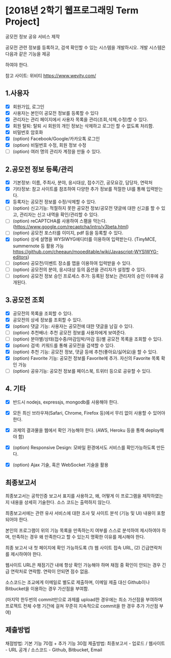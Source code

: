 
# [2018년 2학기 웹프로그래밍 Term Project]

공모전 정보 공유 서비스 제작

공모전 관련 정보를 등록하고, 검색 확인할 수 있는 시스템을 개발하시오. 개발 시스템은 다음과 같은 기능을 제공

하여야 한다.

참고 사이트: 위비티 https://www.wevity.com/

## 1.사용자

- [X] 회원가입, 로그인
- [X] 사용자는 본인이 공모전 정보를 등록할 수 있다
- [X] 관리자는 관리 페이지에서 사용자 목록을 관리(조회,삭제,수정)할 수 있다.
- [X] 회원 탈퇴: 탈퇴 시 회원의 개인 정보는 삭제하고 로그인 할 수 없도록 처리함.
- [X] 비밀번호 암호화
- [X] (option) Facebook/Google/카카오톡 로그인
- [X] (option) 비밀번호 수정, 회원 정보 수정
- [ ] (option) 여러 명의 관리자 계정을 만들 수 있다.

## 2.공모전 정보 등록/관리

- [X] 기본정보: 이름, 주최사, 분야, 응시대상, 접수기간, 공모요강, 담당자, 연락처
- [X] 기타정보: 참고 사이트를 참조하여 다양한 추가 정보를 적절한 UI를 통해 입력받는다.
- [X] 등록자는 공모전 정보를 수정/삭제할 수 있다.
- [ ] (option) 신고기능: 적절하지 못한 공모전 정보/공모전 댓글에 대한 신고를 할 수 있고, 관리자는 신고 내역을 확인/관리할 수 있다.
- [ ] (option) reCAPTCHA를 사용하여 스팸을 막는다. (https://www.google.com/recaptcha/intro/v3beta.html)
- [ ] (option) 공모전 포스터를 이미지, pdf 등을 등록할 수 있다.
- [X] (option) 상세 설명을 WYSIWYG에디터를 이용하여 입력받는다. (TinyMCE, summernote 등 활용 가능 https://github.com/cheeaun/mooeditable/wiki/Javascript-WYSIWYG-editors)
- [ ] (option) 공모전/이벤트 장소를 맵을 이용하여 입력받을 수 있다.
- [ ] (option) 공모전의 분야, 응시대상 등의 옵션을 관리자가 설정할 수 있다.
- [ ] (option) 공모전 정보 승인 프로세스 추가: 등록된 정보는 관리자의 승인 이후에 공개된다.

## 3.공모전 조회

- [X] 공모전의 목록을 조회할 수 있다.
- [X] 공모전의 상세 정보를 조회할 수 있다.
- [X] (option) 댓글 기능: 사용자는 공모전에 대한 댓글을 남길 수 있다.
- [ ] (option) 추천배너: 추천 공모전 정보를 사용자에게 보여준다.
- [ ] (option) 분야별/상태(접수중/마감임박/마감 등)별 공모전 목록을 조회할 수 있다.
- [X] (option) 검색: 키워드를 통해 공모전을 검색할 수 있다.
- [X] (option) 추천 기능: 공모전 정보, 댓글 등에 추천(좋아요/싫어요)을 할 수 있다.
- [X] (option) Favorite 기능: 공모전 정보를 Favorite에 추가. 자신의 Favorite 목록 확인 가능
- [ ] (option) 공유기능: 공모전 정보를 페이스북, 트위터 등으로 공유할 수 있다.

## 4.  기타

- [X] 반드시 nodejs, expressjs, mongodb를 사용해야 한다.
- [X] 모든 최신 브라우져(Safari, Chrome, Firefox 등)에서 무리 없이 사용할 수 있어야 한다.
- [X] 과제의 결과물을 웹에서 확인 가능해야 한다. (AWS, Heroku 등을 통해 deploy해야 함)
- [X] (option) Responsive Design: 모바일 환경에서도 서비스를 확인가능하도록 만든다.
- [X] (option) Ajax 기술, 혹은 WebSocket 기술을 활용



## 최종보고서

최종보고서는 공학인증 보고서 표지를 사용하고, 왜, 어떻게 이 프로그램을 제작하였는지 내용을 상세히 기술한다. 소스 코드는 출력하지 않는다.

최종보고서에는 관련 유사 서비스에 대한 조사 및 사이트 분석 (기능 및 UI) 내용이 포함되어야 한다.

본인의 프로그램이 위의 기능 목록을 만족하는지 여부를 스스로 분석하여 제시하여야 하며, 만족하는 경우 왜 만족한다고 할 수 있는지 명확한 이유를 제시해야 한다.

최종 보고서 내 첫 페이지에 확인 가능하도록 (1) 웹 사이트 접속 URL, (2) 긴급연락처 를 제시하여야 한다.

웹사이트 URL은 채점기간 내에 항상 확인 가능해야 하며 채점 중 확인이 안되는 경우 긴급 연락처로 연락함. 연락이 안되면 점수 없음.

소스코드는 조교에게 이메일로 별도로 제출하며, 이메일 제출 대신 Github이나 Bitbucket을 이용하는 경우 가산점을 부여함. 

(마지막 한두번의 commit만으로 과제를 upload한 경우에는 최소 가산점을 부여하며 프로젝트 전체 수행 기간에 걸쳐 꾸준히 지속적으로 commit을 한 경우 추가 가산점 부여)





## 제출방법

채점방법: 기본 기능 70점 + 추가 기능 30점
제출방법: 최종보고서 - 업로드 / 웹사이트 - URL 공개 / 소스코드 - Github, Bitbucket, Email

